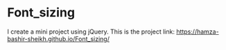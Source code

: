 # Font_sizing
I create a mini project using jQuery. 
This is the project link: https://hamza-bashir-sheikh.github.io/Font_sizing/
